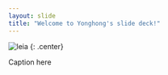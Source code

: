 ```yaml
---
layout: slide
title: "Welcome to Yonghong's slide deck!"
---
```


![leia](https://cloud.githubusercontent.com/assets/16547949/25400918/17c5d2e4-29c2-11e7-92ef-79bacb424ef4.jpg)
{: .center}

Caption here
